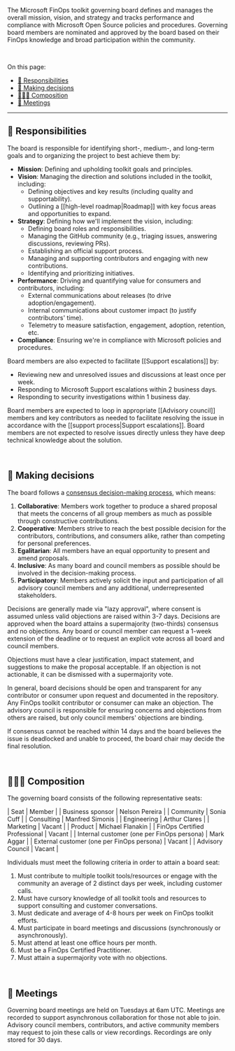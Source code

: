 <!-- markdownlint-disable MD041 -->

The Microsoft FinOps toolkit governing board defines and manages the overall mission, vision, and strategy and tracks performance and compliance with Microsoft Open Source policies and procedures. Governing board members are nominated and approved by the board based on their FinOps knowledge and broad participation within the community.

<br>

On this page:

- [💼 Responsibilities](#-responsibilities)
- [🤔 Making decisions](#-making-decisions)
- [🧑‍🤝‍🧑 Composition](#-composition)
- [📑 Meetings](#-meetings)

---

## 💼 Responsibilities

The board is responsible for identifying short-, medium-, and long-term goals and to organizing the project to best achieve them by:

- **Mission**: Defining and upholding toolkit goals and principles.
- **Vision**: Managing the direction and solutions included in the toolkit, including:
  - Defining objectives and key results (including quality and supportability).
  - Outlining a [[high-level roadmap|Roadmap]] with key focus areas and opportunities to expand.
- **Strategy**: Defining how we'll implement the vision, including:
  - Defining board roles and responsibilities.
  - Managing the GitHub community (e.g., triaging issues, answering discussions, reviewing PRs).
  - Establishing an official support process.
  - Managing and supporting contributors and engaging with new contributions.
  - Identifying and prioritizing initiatives.
- **Performance**: Driving and quantifying value for consumers and contributors, including:
  - External communications about releases (to drive adoption/engagement).
  - Internal communications about customer impact (to justify contributors' time).
  - Telemetry to measure satisfaction, engagement, adoption, retention, etc.
- **Compliance**: Ensuring we're in compliance with Microsoft policies and procedures.

Board members are also expected to facilitate [[Support escalations]] by:
- Reviewing new and unresolved issues and discussions at least once per week.
- Responding to Microsoft Support escalations within 2 business days.
- Responding to security investigations within 1 business day.

Board members are expected to loop in appropriate [[Advisory council]] members and key contributors as needed to facilitate resolving the issue in accordance with the [[support process|Support escalations]]. Board members are not expected to resolve issues directly unless they have deep technical knowledge about the solution.

<br>

## 🤔 Making decisions

The board follows a [consensus decision-making process](https://en.wikipedia.org/wiki/Consensus_decision-making#Objectives), which means:

1. **Collaborative**: Members work together to produce a shared proposal that meets the concerns of all group members as much as possible through constructive contributions.
2. **Cooperative**: Members strive to reach the best possible decision for the contributors, contributions, and consumers alike, rather than competing for personal preferences.
3. **Egalitarian**: All members have an equal opportunity to present and amend proposals.
4. **Inclusive**: As many board and council members as possible should be involved in the decision-making process.
5. **Participatory**: Members actively solicit the input and participation of all advisory council members and any additional, underrepresented stakeholders.

Decisions are generally made via "lazy approval", where consent is assumed unless valid objections are raised within 3-7 days. Decisions are approved when the board attains a supermajority (two-thirds) consensus and no objections. Any board or council member can request a 1-week extension of the deadline or to request an explicit vote across all board and council members.

Objections must have a clear justification, impact statement, and suggestions to make the proposal acceptable. If an objection is not actionable, it can be dismissed with a supermajority vote.

In general, board decisions should be open and transparent for any contributor or consumer upon request and documented in the repository. Any FinOps toolkit contributor or consumer can make an objection. The advisory council is responsible for ensuring concerns and objections from others are raised, but only council members' objections are binding.

If consensus cannot be reached within 14 days and the board believes the issue is deadlocked and unable to proceed, the board chair may decide the final resolution.

<br>

## 🧑‍🤝‍🧑 Composition

The governing board consists of the following representative seats:

| Seat | Member |
| Business sponsor | Nelson Pereira |
| Community | Sonia Cuff |
| Consulting | Manfred Simonis |
| Engineering | Arthur Clares |
| Marketing | Vacant |
| Product | Michael Flanakin |
| FinOps Certified Professional | Vacant |
| Internal customer (one per FinOps persona) | Mark Aggar |
| External customer (one per FinOps persona) | Vacant |
| Advisory Council | Vacant |

Individuals must meet the following criteria in order to attain a board seat:

1. Must contribute to multiple toolkit tools/resources or engage with the community an average of 2 distinct days per week, including customer calls.
2. Must have cursory knowledge of all toolkit tools and resources to support consulting and customer conversations.
3. Must dedicate and average of 4-8 hours per week on FinOps toolkit efforts.
4. Must participate in board meetings and discussions (synchronously or asynchronously).
5. Must attend at least one office hours per month.
6. Must be a FinOps Certified Practitioner.
7. Must attain a supermajority vote with no objections.

<br>

## 📑 Meetings

Governing board meetings are held on Tuesdays at 6am UTC. Meetings are recorded to support asynchronous collaboration for those not able to join. Advisory council members, contributors, and active community members may request to join these calls or view recordings. Recordings are only stored for 30 days.

<br>
